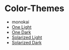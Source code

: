 # Color-Themes  

- monokai  
- [One Light](https://github.com/atom/one-light-syntax)  
- [One Dark](https://github.com/atom/one-dark-syntax)  
- [Solarized Light](https://ethanschoonover.com/solarized/)  
- [Solarized Dark](https://ethanschoonover.com/solarized/)  
